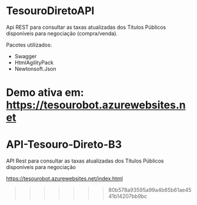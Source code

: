 # TesouroDiretoAPI

Api REST para consultar as taxas atualizadas dos Títulos Públicos disponíveis para negociação (compra/venda).

Pacotes utilizados:
- Swagger
- HtmlAgilityPack
- Newtonsoft.Json

Demo ativa em: 
https://tesourobot.azurewebsites.net
=======
# API-Tesouro-Direto-B3
API Rest para consultar as taxas atualizadas dos Títulos Públicos disponíveis para negociação

https://tesourobot.azurewebsites.net/index.html
>>>>>>> 80b578a93595a99a4b65b61ae4541b14207bb9bc
